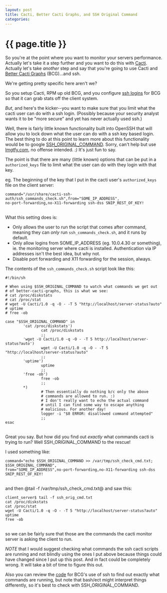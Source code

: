 ```yaml
---
layout: post
title: Cacti, Better Cacti Graphs, and SSH Original Command 
categories:
---
```


# {{ page.title }}

So you're at the point where you want to monitor your servers performance. Actually let's take it a step further and you want to do this with [Cacti](http://www.cacti.net). Actually let's take _another_ step and say that you're going to use Cacti and [Better Cacti Graphs](http://code.google.com/p/mysql-cacti-templates/) (BCG)...and ssh.

We're getting pretty specific here aren't we?

So you setup Cacti, RPM up old BCG, and you configure [ssh logins](http://code.google.com/p/mysql-cacti-templates/wiki/SSHBasedTemplates) for BCG so that it can grab stats off the client system.

*But*, and here's the kicker--you want to make sure that you limit what the cacti user can do with a ssh login. (Possibly because your security analyst wants it to be "more secure" and yet has never actually used ssh.)

Well, there is fairly little known functionality built into OpenSSH that will allow you to lock down what the user can do with a ssh key based login. The best thing to do at this point to learn more about this functionality would be to google [SSH_ORIGINAL_COMMAND](http://lmgtfy.com/?q=SSH_ORIGINAL_COMMAND). Sorry, can't help but use [lmgtfy.com](http://lmgtry.com), no offense intended. *:)* It's just fun to say.

The point is that there are many (little known) options that can be put in a `authorized_keys` file to limit what the user can do with they login with that key.

eg. The beginning of the key that I put in the cacti user's `authorized_keys` file on the client server:

<pre>
<code>command="/usr/share/cacti-ssh-auth/ssh_commands_check.sh",from="SOME_IP_ADDRESS",
no-port-forwarding,no-X11-forwarding ssh-dss SNIP_REST_OF_KEY!
</code>
</pre>

What this setting does is:

* Only allows the user to run the script that comes after command, meaning they can *only* run `ssh_commands_check.sh`, and it runs by default.
* Only allow logins from SOME_IP_ADDRESS (eg. 10.0.4.30 or something), ie. the monitoring server where cacti is installed. Authentication via IP addresses isn't the best idea, but why not.
* Disable port forwarding and X11 forwarding for the session, always.

The contents of the `ssh_commands_check.sh` script look like this:

<pre>
<code>#!/bin/sh

# When using $SSH_ORIGINAL_COMMAND to watch what commands we get out
# of better-cacti-graphs, this is what we see:
# cat /proc/diskstats
# cat /proc/stat
# wget -U Cacti/1.0 -q -O - -T 5 "http://localhost/server-status?auto"
# uptime
# free -ob

case "$SSH_ORIGINAL_COMMAND" in
        'cat /proc/diskstats')
                cat /proc/diskstats
                ;;
        'wget -U Cacti/1.0 -q -O - -T 5 http://localhost/server-status?auto')
                wget -U Cacti/1.0 -q -O - -T 5 "http://localhost/server-status?auto"
                ;;
        'uptime')
                uptime
                ;;
        'free -ob')
                free -ob
                ;;
        *)
                # Then essentially do nothing b/c only the above
                # commands are allowed to run. :)
                # I don't really want to echo the actual command
                # until I can find some way to escape anything 
                # malicious. For another day!
                logger -i "$0 ERROR: disallowed command attempted"
                ;;
esac
</code>
</pre>

Great you say. But how did you find out _exactly_ what commands cacti is trying to run? Well SSH_ORIGINAL_COMMAND to the rescue!

I used something like:

<pre>
<code>command="echo $SSH_ORIGINAL_COMMAND >> /var/tmp/ssh_check_cmd.txt; $SSH_ORIGINAL_COMMAND",
from="SOME_IP_ADDRESS",no-port-forwarding,no-X11-forwarding ssh-dss SNIP_REST_OF_KEY!
</code>
</pre>

and then @tail -f /var/tmp/ssh_check_cmd.txt@ and saw this:

<pre>
<code>client_server$ tail -f ssh_orig_cmd.txt 
cat /proc/diskstats
cat /proc/stat
wget -U Cacti/1.0 -q -O - -T 5 "http://localhost/server-status?auto"
uptime
free -ob
</code>
</pre>

so we can be fairly sure that those are the commands the cacti monitor server is asking the client to run.

*NOTE* that I would suggest checking what commands the ssh cacti scripts are running and not blindly using the ones I put above because things could have changed since I put up this post. And in fact could be completely wrong. It will take a bit of time to figure this out.

Also you can review the [code](http://code.google.com/p/mysql-cacti-templates/source/browse/trunk/scripts/ss_get_by_ssh.php) for BCG's use of ssh to find out exactly what commands are running, but note that bash/ect might interpret things differently, so it's best to check with SSH_ORIGINAL_COMMAND.

